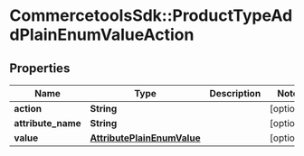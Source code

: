 # CommercetoolsSdk::ProductTypeAddPlainEnumValueAction

## Properties
Name | Type | Description | Notes
------------ | ------------- | ------------- | -------------
**action** | **String** |  | [optional] 
**attribute_name** | **String** |  | [optional] 
**value** | [**AttributePlainEnumValue**](AttributePlainEnumValue.md) |  | [optional] 

